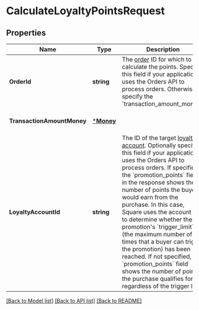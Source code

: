 # CalculateLoyaltyPointsRequest

## Properties
Name | Type | Description | Notes
------------ | ------------- | ------------- | -------------
**OrderId** | **string** | The [order](https://developer.squareup.com/reference/square_2024-01-18/objects/Order) ID for which to calculate the points. Specify this field if your application uses the Orders API to process orders. Otherwise, specify the &#x60;transaction_amount_money&#x60;. | [optional] [default to null]
**TransactionAmountMoney** | [***Money**](Money.md) |  | [optional] [default to null]
**LoyaltyAccountId** | **string** | The ID of the target [loyalty account](https://developer.squareup.com/reference/square_2024-01-18/objects/LoyaltyAccount). Optionally specify this field if your application uses the Orders API to process orders.  If specified, the &#x60;promotion_points&#x60; field in the response shows the number of points the buyer would earn from the purchase. In this case, Square uses the account ID to determine whether the promotion&#x27;s &#x60;trigger_limit&#x60; (the maximum number of times that a buyer can trigger the promotion) has been reached. If not specified, the &#x60;promotion_points&#x60; field shows the number of points the purchase qualifies for regardless of the trigger limit. | [optional] [default to null]

[[Back to Model list]](../README.md#documentation-for-models) [[Back to API list]](../README.md#documentation-for-api-endpoints) [[Back to README]](../README.md)

